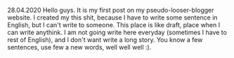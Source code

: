 28.04.2020
Hello guys. It is my first post on my pseudo-looser-blogger website. I created my this shit, because I have to write some sentence in English, but I can't write to someone. This place is like draft, place when I can write anythink. I am not going write here everyday (sometimes I have to rest of English), and I don't want write a long story. You know a few sentences, use few a new words, well well well :).
